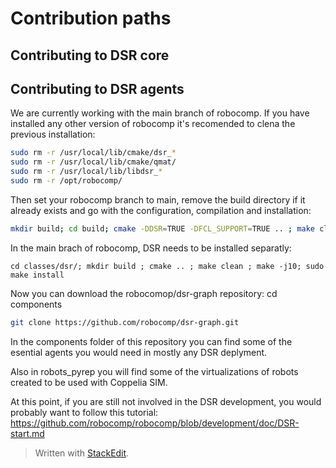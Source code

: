 # Contribution paths

## Contributing to DSR core

## Contributing to DSR agents
We are currently working with the main branch of robocomp.
If you have installed any other version of robocomp it's recomended to clena the previous installation:
```bash
sudo rm -r /usr/local/lib/cmake/dsr_*
sudo rm -r /usr/local/lib/cmake/qmat/
sudo rm -r /usr/local/lib/libdsr_*
sudo rm -r /opt/robocomp/
```

Then set your robocomp branch to main, remove the build directory if it already exists and go with the configuration, compilation and installation:
```bash
mkdir build; cd build; cmake -DDSR=TRUE -DFCL_SUPPORT=TRUE .. ; make clean ; make -j10; sudo make install
```

In the main brach of robocomp, DSR needs to be installed separatly:
```
cd classes/dsr/; mkdir build ; cmake .. ; make clean ; make -j10; sudo make install
```

Now you can download the robocomop/dsr-graph repository:
cd components
```bash
git clone https://github.com/robocomp/dsr-graph.git
```

In the components folder of this repository you can find some of the esential agents you would need in mostly any DSR deplyment.

Also in robots_pyrep you will find some of the virtualizations of robots created to be used with Coppelia SIM.

At this point, if you are still not involved in the DSR development, you would probably want to follow this tutorial:
https://github.com/robocomp/robocomp/blob/development/doc/DSR-start.md

> Written with [StackEdit](https://stackedit.io/).
<!--stackedit_data:
eyJoaXN0b3J5IjpbLTE0MTQ0NTU1MThdfQ==
-->